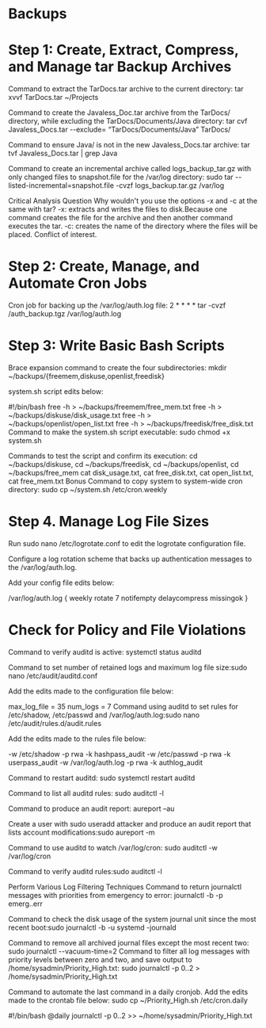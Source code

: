 # Backups

# Step 1: Create, Extract, Compress, and Manage tar Backup Archives
Command to extract the TarDocs.tar archive to the current directory: tar xvvf TarDocs.tar ~/Projects
 
Command to create the Javaless_Doc.tar archive from the TarDocs/ directory, while excluding the TarDocs/Documents/Java directory:
tar cvf Javaless_Docs.tar --exclude= “TarDocs/Documents/Java” TarDocs/


Command to ensure Java/ is not in the new Javaless_Docs.tar archive:
tar tvf Javaless_Docs.tar | grep Java

Command to create an incremental archive called logs_backup_tar.gz with only changed files to snapshot.file for the /var/log directory:
sudo tar --listed-incremental=snapshot.file -cvzf logs_backup.tar.gz /var/log

Critical Analysis Question
Why wouldn't you use the options -x and -c at the same with tar?
-x: extracts and writes the files to disk.Because one command creates the file for the archive and then another command executes the tar. -c: creates the name of the directory where the files will be placed. Conflict of interest. 

# Step 2: Create, Manage,  and Automate Cron Jobs
Cron job for backing up the /var/log/auth.log file: 2 * * * * tar -cvzf /auth_backup.tgz /var/log/auth.log

# Step 3: Write Basic Bash Scripts
Brace expansion command to create the four subdirectories:
mkdir ~/backups/{freemem,diskuse,openlist,freedisk}

system.sh script edits below:

 #!/bin/bash
free -h > ~/backups/freemem/free_mem.txt
free -h > ~/backups/diskuse/disk_usage.txt
free -h > ~/backups/openlist/open_list.txt
free -h > ~/backups/freedisk/free_disk.txt
Command to make the system.sh script executable: sudo chmod +x system.sh


Commands to test the script and confirm its execution:
cd ~/backups/diskuse, cd ~/backups/freedisk, cd ~/backups/openlist,                 cd ~/backups/free_mem
cat disk_usage.txt, cat free_disk.txt, cat open_list.txt, cat free_mem.txt
Bonus
Command to copy system to system-wide cron directory: sudo cp  ~/system.sh /etc/cron.weekly

# Step 4. Manage Log File Sizes
Run sudo nano /etc/logrotate.conf to edit the logrotate configuration file.

 Configure a log rotation scheme that backs up authentication messages to the /var/log/auth.log.


Add your config file edits below:


/var/log/auth.log {
        weekly
        rotate 7
        notifempty
        delaycompress
        missingok
}

# Check for Policy and File Violations
Command to verify auditd is active: systemctl status auditd


Command to set number of retained logs and maximum log file size:sudo nano /etc/audit/auditd.conf


Add the edits made to the configuration file below:


max_log_file = 35
num_logs = 7
Command using auditd to set rules for /etc/shadow, /etc/passwd and /var/log/auth.log:sudo nano /etc/audit/rules.d/audit.rules

Add the edits made to the rules file below:

-w /etc/shadow -p rwa -k hashpass_audit
-w /etc/passwd -p rwa -k userpass_audit
-w /var/log/auth.log -p rwa -k authlog_audit

Command to restart auditd: sudo systemctl restart auditd 


Command to list all auditd rules: sudo auditctl -l


Command to produce an audit report: aureport –au


Create a user with sudo useradd attacker and produce an audit report that lists account modifications:sudo aureport -m


Command to use auditd to watch /var/log/cron: sudo auditctl -w /var/log/cron


Command to verify auditd rules:sudo auditctl -l



 Perform Various Log Filtering Techniques
Command to return journalctl messages with priorities from emergency to error: journalctl -b -p emerg..err


Command to check the disk usage of the system journal unit since the most recent boot:sudo journalctl -b -u systemd -journald


Command to remove all archived journal files except the most recent two: sudo journalctl --vacuum-time=2
Command to filter all log messages with priority levels between zero and two, and save output to /home/sysadmin/Priority_High.txt:                                                                        sudo journalctl -p 0..2 > /home/sysadmin/Priority_High.txt


Command to automate the last command in a daily cronjob. Add the edits made to the crontab file below:  sudo cp ~/Priority_High.sh /etc/cron.daily

#!/bin/bash
@daily journalctl -p 0..2 >> ~/home/sysadmin/Priority_High.txt


